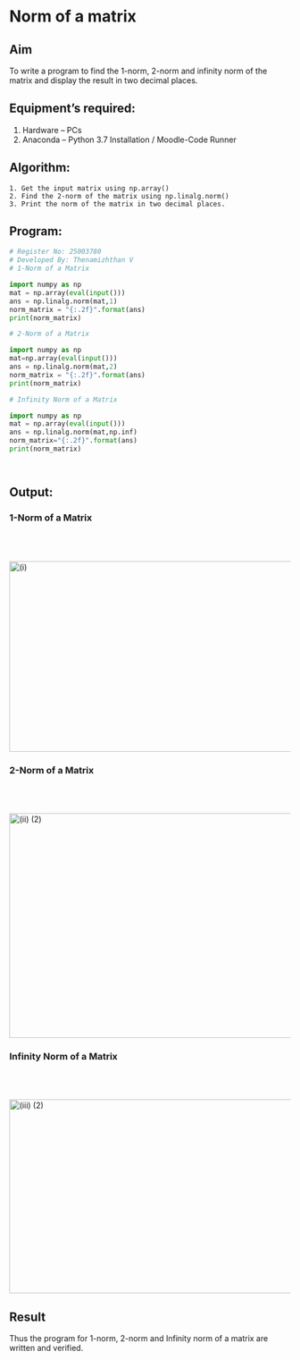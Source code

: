 # Norm of a matrix
## Aim
To write a program to find the 1-norm, 2-norm and infinity norm of the matrix and display the result in two decimal places.
## Equipment’s required:
1.	Hardware – PCs
2.	Anaconda – Python 3.7 Installation / Moodle-Code Runner
## Algorithm:
	1. Get the input matrix using np.array()   
    2. Find the 2-norm of the matrix using np.linalg.norm()
	3. Print the norm of the matrix in two decimal places.
## Program:
```Python
# Register No: 25003780
# Developed By: Thenamizhthan V
# 1-Norm of a Matrix

import numpy as np
mat = np.array(eval(input()))
ans = np.linalg.norm(mat,1)
norm_matrix = "{:.2f}".format(ans)
print(norm_matrix)

# 2-Norm of a Matrix

import numpy as np
mat=np.array(eval(input()))
ans = np.linalg.norm(mat,2)
norm_matrix = "{:.2f}".format(ans)
print(norm_matrix)

# Infinity Norm of a Matrix

import numpy as np
mat = np.array(eval(input()))
ans = np.linalg.norm(mat,np.inf)
norm_matrix="{:.2f}".format(ans)
print(norm_matrix)




```
## Output:
### 1-Norm of a Matrix
<br>
<br>
<br>
<img width="1230" height="341" alt="(i)" src="https://github.com/user-attachments/assets/cb4d1169-74f3-4ec5-959f-07c618f0c420" />

### 2-Norm of a Matrix
<br>
<br>
<br>
<img width="1231" height="402" alt="(ii) (2)" src="https://github.com/user-attachments/assets/8a0cf7a3-639f-41a8-88c0-c7642c5fdb06" />

### Infinity Norm of a Matrix
<br>
<br>
<br>
<img width="1241" height="347" alt="(iii) (2)" src="https://github.com/user-attachments/assets/c2480139-9b6c-4d42-8a77-b4e65a8cc047" />

## Result
Thus the program for 1-norm, 2-norm and Infinity norm of a matrix are written and verified.
